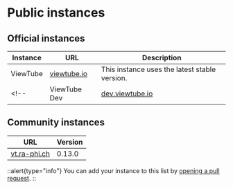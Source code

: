 # Public instances

## Official instances

| Instance | URL                                | Description                        |
| -------- | ---------------------------------- | ---------------------------------- |
| ViewTube | [viewtube.io](https://viewtube.io) | This instance uses the latest stable version. |
<!-- | ViewTube Dev | [dev.viewtube.io](https://dev.viewtube.io) | This instance uses the latest development version. | -->

## Community instances

| URL | Version |
| --- | ----------- |
| [vt.ra-phi.ch](https://vt.ra-phi.ch) | 0.13.0 |

::alert{type="info"}
You can add your instance to this list by [opening a pull request](https://github.com/viewtube/wiki/edit/main/content/1.about/1.instances.md).
::
